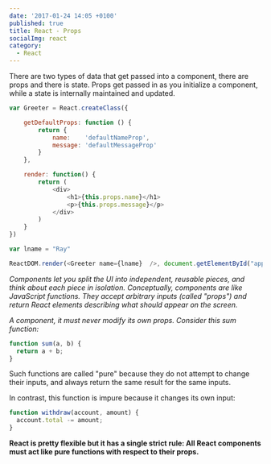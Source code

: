 ```yaml
---
date: '2017-01-24 14:05 +0100'
published: true
title: React - Props
socialImg: react
category:
  - React
---
```

There are two types of data that get passed into a component, there are props and there is state. Props get passed in as you initialize a component, while a state is internally maintained and updated. 

```js
var Greeter = React.createClass({

    getDefaultProps: function () {
        return {
            name:    'defaultNameProp',
            message: 'defaultMessageProp'
        }
    },

    render: function() {
        return (
            <div>
                <h1>{this.props.name}</h1>
                <p>{this.props.message}</p>
            </div>
        )
    }
})

var lname = "Ray"

ReactDOM.render(<Greeter name={lname}  />, document.getElementById("app"))
```

*Components let you split the UI into independent, reusable pieces, and think about each piece in isolation. Conceptually, components are like JavaScript functions. They accept arbitrary inputs (called "props") and return React elements describing what should appear on the screen.*

*A component, it must never modify its own props. Consider this sum function:*

```js
function sum(a, b) {
  return a + b;
}
```

Such functions are called "pure" because they do not attempt to change their inputs, and always return the same result for the same inputs.

In contrast, this function is impure because it changes its own input:

```js
function withdraw(account, amount) {
  account.total -= amount;
}
```

**React is pretty flexible but it has a single strict rule: All React components must act like pure functions with respect to their props.**
